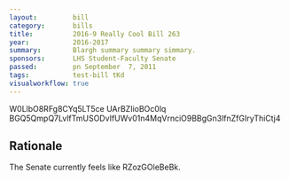 ```yaml
---
layout:         bill
category:       bills
title:          2016-9 Really Cool Bill 263
year:           2016-2017
summary:        Blargh summary summary simmary.
sponsors:       LHS Student-Faculty Senate
passed:         pn September  7, 2011
tags:           test-bill tKd
visualworkflow: true
---
```



W0LlbO8RFg8CYq5LT5ce UArBZIioBOc0lq BGQ5QmpQ7LvlfTmUSODvIfUWv01n4MqVrnciO9BBgGn3lfnZfGIryThiCtj4 




Rationale
---------
The Senate currently feels like RZozGOleBeBk.
